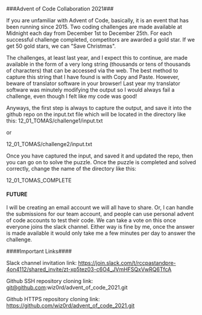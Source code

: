 ###Advent of Code Collaboration 2021###

If you are unfamiliar with Advent of Code, basically, it is an event that has been running since 2015. Two coding
challenges are made available at Midnight each day from December 1st to December 25th. For each successful challenge
completed, competitors are awarded a gold star. If we get 50 gold stars, we can "Save Christmas".

The challenges, at least last year, and I expect this to continue, are made available in the form of a very long
string (thousands or tens of thousands of characters) that can be accessed via the web. The best method to capture
this string that I have found is with Copy and Paste. However, beware of translator software in your browser! Last
year my translator software was minutely modifying the output so I would always fail a challenge, even though I
felt like my code was good!

Anyways, the first step is always to capture the output, and save it into the github repo on the input.txt file
which will be located in the directory like this:
12_01_TOMAS/challenge1/input.txt

or

12_01_TOMAS/challenge2/input.txt

Once you have captured the input, and saved it and updated the repo, then you can go on to solve the puzzle. Once
the puzzle is completed and solved correctly, change the name of the directory like this:

12_01_TOMAS_COMPLETE

#### FUTURE ####

I will be creating an email account we will all have to share. Or, I can handle the submissions for our team 
account, and people can use personal advent of code accounts to test their code. We can take a vote on this
once everyone joins the slack channel. Either way is fine by me, once the answer is made available it would
only take me a few minutes per day to answer the challenge.

####Important Links####

Slack channel invitation link: https://join.slack.com/t/rccpastandpre-4on4112/shared_invite/zt-xp5tez03-c6O4_JVmHFSQxVwRQ6TfcA

Github SSH repository cloning link: git@github.com:wiz0rd/advent_of_code_2021.git

Github HTTPS repository cloning link: https://github.com/wiz0rd/advent_of_code_2021.git


